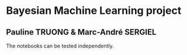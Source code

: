 # Bayesian Machine Learning project
## Pauline TRUONG & Marc-André SERGIEL

The notebooks can be tested independently.
